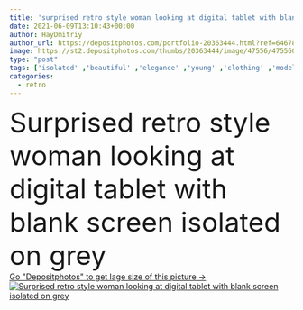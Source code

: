 ```yaml
---
title: 'surprised retro style woman looking at digital tablet with blank screen isolated on grey'
date: 2021-06-09T13:10:43+00:00
author: HayDmitriy
author_url: https://depositphotos.com/portfolio-20363444.html?ref=64678756
image: https://st2.depositphotos.com/thumbs/20363444/image/47556/475560518/api_thumb_450.jpg?forcejpeg=true
type: "post"
tags: ['isolated' ,'beautiful' ,'elegance' ,'young' ,'clothing' ,'model' ,'caucasian' ,'technology' ,'style' ,'retro' ,'vintage' ,'fashion' ,'modern' ,'gray' ,'pastel' ,'emotion' ,'pretty' ,'concept' ,'elegant' ,'stylish' ,'device' ,'grey' ,'hairstyle' ,'surprised' ,'looking' ,'charming' ,'dress' ,'attractive' ,'astonished' ,'outfit' ,'posing' ,'gadget' ,'historical' ,'feather' ,'renaissance' ,'copy space' ,'one person' ,'Studio Shot' ,'blank screen' ,'Digital Tablet' ]
categories: 
  - retro
---
```

<div aling="center">
            <font size="60"> Surprised retro style woman looking at digital tablet with blank screen isolated on grey</font>   
</div>
<div>
    <a href='https://st2.depositphotos.com/thumbs/20363444/image/47556/475560518/api_thumb_450.jpg?forcejpeg=true?ref=64678756' target=_blank > Go "Depositphotos" to get lage size of this picture ->
        <img href='https://st2.depositphotos.com/thumbs/20363444/image/47556/475560518/api_thumb_450.jpg?forcejpeg=true?ref=64678756' src='https://st2.depositphotos.com/20363444/47556/i/950/depositphotos_475560518-stock-photo-surprised-retro-style-woman-looking.jpg?forcejpeg=true' alt='Surprised retro style woman looking at digital tablet with blank screen isolated on grey' >
    </a>
</div>
